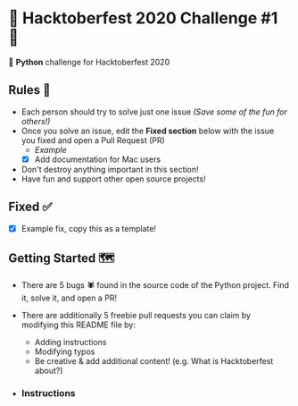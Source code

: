 # 🎉 Hacktoberfest 2020 Challenge #1 🎉
🐍 **Python** challenge for Hacktoberfest 2020

## Rules 📜
- Each person should try to solve just one issue *(Save some of the fun for others!)*
- Once you solve an issue, edit the **Fixed section** below with the issue you fixed and open a Pull Request (PR)
    - *Example*
    - [x] Add documentation for Mac users
- Don't destroy anything important in this section!
- Have fun and support other open source projects!

## Fixed ✅
- [x] Example fix, copy this as a template!

## Getting Started 🗺️
- There are 5 bugs 🕷️ found in the source code of the Python project. Find it, solve it, and open a PR!
- There are additionally 5 freebie pull requests you can claim by modifying this README file by:
    - Adding instructions
    - Modifying typos
    - Be creative & add additional content! (e.g. What is Hacktoberfest about?)

- ### Instructions